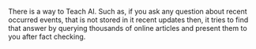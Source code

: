 There is a way to Teach AI. Such as, if you ask any question about recent occurred events, that is not stored in it recent updates then, it tries to find that answer by querying thousands of online articles and present them to you after fact checking. 